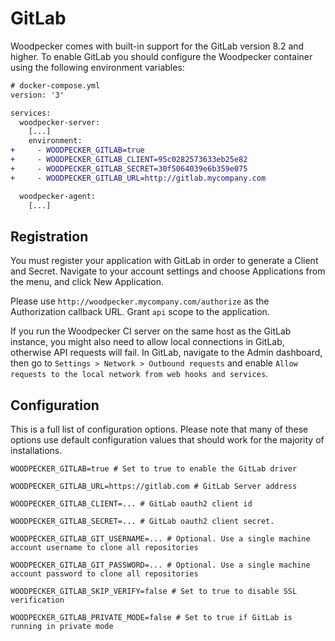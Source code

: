 # GitLab

Woodpecker comes with built-in support for the GitLab version 8.2 and higher. To enable GitLab you should configure the Woodpecker container using the following environment variables:

```diff
# docker-compose.yml
version: '3'

services:
  woodpecker-server:
    [...]
    environment:
+     - WOODPECKER_GITLAB=true
+     - WOODPECKER_GITLAB_CLIENT=95c0282573633eb25e82
+     - WOODPECKER_GITLAB_SECRET=30f5064039e6b359e075
+     - WOODPECKER_GITLAB_URL=http://gitlab.mycompany.com

  woodpecker-agent:
    [...]
```

## Registration

You must register your application with GitLab in order to generate a Client and Secret. Navigate to your account settings and choose Applications from the menu, and click New Application.

Please use `http://woodpecker.mycompany.com/authorize` as the Authorization callback URL. Grant `api` scope to the application.

If you run the Woodpecker CI server on the same host as the GitLab instance, you might also need to allow local connections in GitLab, otherwise API requests will fail. In GitLab, navigate to the Admin dashboard, then go to `Settings > Network > Outbound requests` and enable `Allow requests to the local network from web hooks and services`.

## Configuration

This is a full list of configuration options. Please note that many of these options use default configuration values that should work for the majority of installations.

```shell
WOODPECKER_GITLAB=true # Set to true to enable the GitLab driver

WOODPECKER_GITLAB_URL=https://gitlab.com # GitLab Server address

WOODPECKER_GITLAB_CLIENT=... # GitLab oauth2 client id

WOODPECKER_GITLAB_SECRET=... # GitLab oauth2 client secret.

WOODPECKER_GITLAB_GIT_USERNAME=... # Optional. Use a single machine account username to clone all repositories

WOODPECKER_GITLAB_GIT_PASSWORD=... # Optional. Use a single machine account password to clone all repositories

WOODPECKER_GITLAB_SKIP_VERIFY=false # Set to true to disable SSL verification

WOODPECKER_GITLAB_PRIVATE_MODE=false # Set to true if GitLab is running in private mode
```
